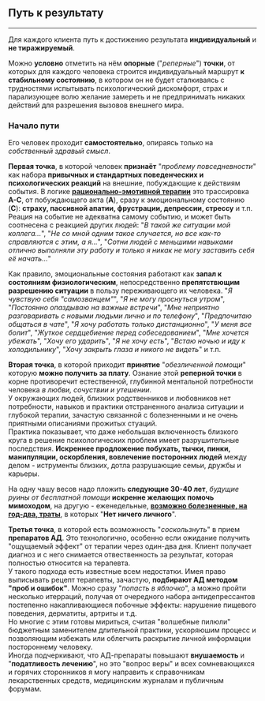 ## Путь к результату
---

Для каждого клиента путь к достижению результата **индивидуальный** и **не тиражируемый**.

Можно **условно** отметить на нём **опорные** ("_реперные_") **точки**, от которых для каждого человека строится индивидуальный маршрут **к стабильному состоянию**, в котором он не будет сталкиваясь с трудностями испытывать психологический дискомфорт, страх и парализующее волю желание замереть и не предпринимать никаких действий для разрешения вызовов внешнего мира.

### Начало пути

Его человек проходит **самостоятельно**, опираясь только на _собственный здравый смысл_.

**Первая точка**, в которой человек **признаёт** "_проблему повседневности_" как набора **привычных и стандартных поведенческих и психологических реакций** на внешние, побуждающие к действиям события. В логике **[рационально-эмотивной терапии](/method/)** это трассировка **A-C**, от побуждающего акта (**А**), сразу к эмоциональному состоянию (**C**): **страху, пассивной апатии, фрустрации, депрессии, стрессу** и т.п. Реация на событие не адекватна самому событию, и может быть соотнесена с реакцией других людей: "_В такой же ситуации мой коллега..._", "_Не со мной одним такое случается, но все как-то справляются с этим, а я..._", "_Сотни людей с меньшими навыками отлично выполняли эту работу и только я никак не могу заставить себя её начать..._"  
 
 Как правило, эмоциональные состояния работают как **запал к состояниям физиологическим**, непосредственно **препятствющим разрешению ситуации** в пользу переживающего их человека. "_Я чувствую себя "самозванцем"_", "_Я не могу проснуться утром_", "_Постоянно опаздываю на важные встречи_", "_Мне неприятно разговаривать с новыми людьми лично и по телефону_", "_Предпочитаю общаться в чате_", "_Я хочу работать только дистанционно_", "_У меня все болит_", "_Жуткое сердцебиение перед собеседованием_", "_Мне хочется убежать_", "_Хочу его ударить_", "_Я не хочу есть_", "_Встаю ночью и иду к холодильнику_", "_Хочу закрыть глаза и никого не видеть_" и т.п.

 **Вторая точка**, в которой приходит **принятие** "_обезличенной помощи_" которую **можно получить за плату**. Ознание этой **реперной точки** в корне противоречит естественной, глубинной ментальной потребности человека _в любви, сочуствии и утешении_.  
 У окружающих людей, близких родственников и любовников нет потребности, навыков и практики отстраненного анализа ситуации и глубокой терапии, зачастую связанной с болезненными и не очень приятными описаниями прожитых стуаций.  
 Практика показывает, что даже небольшая включенность близкого круга в решение психологических проблем имеет разрушительные последствия. **Искреннее продложение побухать, тычки, пинки, манипуляции, оскорбления, вовлечение посторонних людей** между делом - иструменты близких, дотла разрушающие семьи, дружбы и карьеры.

На одну чашу весов надо пложить **следующие 30-40 лет**, _будущие руины от бесплатной помощи_ **искренне желающих помочь мимоходом**, на другую - еженедельные, **[возможно болезненные, на год-два, траты](/value/)**, в которых "**Нет ничего личного**".

**Третья точка**, в которой есть возможность "_соскользнуть_" в прием **препаратов АД**. Это технологично, особенно если ожидание получить "ощущаемый эффект" от терапии через один-два дня.  Клиент получает диагноз и с него снимается отвественность за результат, которая  полностью относится на терапевта.  
У такого подхода есть известные всем недостатки. Имея право выписывать рецепт терапевты, зачастую, **подбирают АД методом "проб и ошибок"**. Можно сразу "_попасть в яблочко_", а можно пройти несколько итерраций, получая от очередного набора антидепрессантов постепенно накапливающиеся побочные эффекты: нарушение пищевого поведения, дерматиты, артриты и т.д.  
Но многие с этим готовы мириться, считая "волшебные пилюли" бюджетным заменителем длительной практики, ускоряюшим процесс и позволяющим избежать или облегчить раскрытие личной информации постороннему человеку.  
Иногда подчеркивают, что АД-препараты повышают **внушаемость** и "**податливость лечению**", но это "вопрос веры" и всех сомневающихся и горячих сторонников я могу направить к справочникам лекарственных средств, медицинским журналам и публичным форумам.

